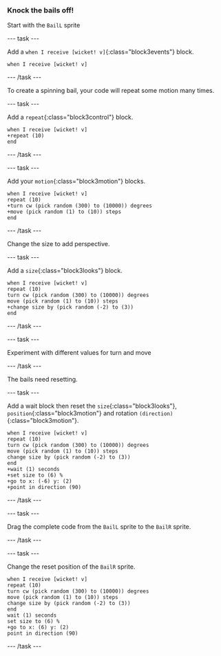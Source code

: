 ### Knock the bails off!

Start with the `BailL` sprite

--- task ---

Add a `when I receive [wicket! v]`{:class="block3events"} block.

```blocks3
when I receive [wicket! v]
```

--- /task ---

To create a spinning bail, your code will repeat some motion many times.

--- task ---

Add a `repeat`{:class="block3control"} block.

```blocks3
when I receive [wicket! v]
+repeat (10)
end
```

--- /task ---

--- task ---

Add your `motion`{:class="block3motion"} blocks.

```blocks3
when I receive [wicket! v]
repeat (10)
+turn cw (pick random (300) to (10000)) degrees
+move (pick random (1) to (10)) steps
end
```

--- /task ---

Change the size to add perspective.

--- task ---

Add a `size`{:class="block3looks"} block.

```blocks3
when I receive [wicket! v]
repeat (10)
turn cw (pick random (300) to (10000)) degrees
move (pick random (1) to (10)) steps
+change size by (pick random (-2) to (3))
end
```

--- /task ---

--- task ---

Experiment with different values for turn and move

--- /task ---

The bails need resetting.

--- task ---

Add a wait block then reset the `size`{:class="block3looks"}, `position`{:class="block3motion"} and rotation `(direction)`{:class="block3motion"}.

```blocks3
when I receive [wicket! v]
repeat (10)
turn cw (pick random (300) to (10000)) degrees
move (pick random (1) to (10)) steps
change size by (pick random (-2) to (3))
end
+wait (1) seconds
+set size to (6) %
+go to x: (-6) y: (2)
+point in direction (90)
```

--- /task ---

--- task ---

Drag the complete code from the `BailL` sprite to the `BailR` sprite.

--- /task ---

--- task ---

Change the reset position of the `BailR` sprite.

```blocks3
when I receive [wicket! v]
repeat (10)
turn cw (pick random (300) to (10000)) degrees
move (pick random (1) to (10)) steps
change size by (pick random (-2) to (3))
end
wait (1) seconds
set size to (6) %
+go to x: (6) y: (2)
point in direction (90)
```

--- /task ---